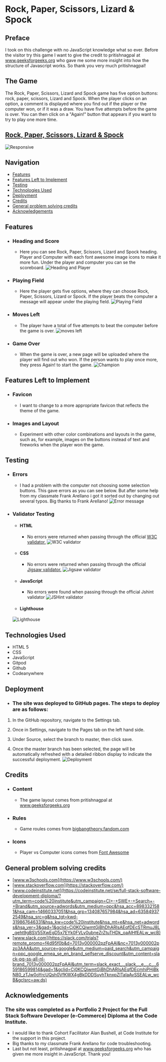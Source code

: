 # Rock, Paper, Scissors, Lizard & Spock
 ## Preface
 I took on this challenge with no JavaScript knowledge what so ever. Before the visitor try this game I want to give the credit to pritishnagpal at www.geeksforgeeks.org who gave me some more insight into how the structure of Javascript works.
 So thank you very much pritishnagpal!
 ## The Game
 
 The Rock, Paper, Scissors, Lizard and Spock game has five option buttons: rock, paper, scissors, Lizard and Spock. When the player clicks on an option, a comment is displayed where you find out if the player or the computer won, or if it was a draw. You have five attempts before the game is over. You can then click on a "Again!" button that appears if you want to try to play one more time.
 ## [Rock, Paper, Scissors, Lizard & Spock](https://freddyfrans.github.io/rock-paper-scissors-lizard-spock/)
 ![Responsive](./readme.images/ami-responsive.png)
 ## Navigation
- [Features](#features)
- [Features Left to Implement](#features-left-to-implement)
- [Testing](#testing)
- [Technologies Used](#technologies-used)
- [Deployment](#deployment)
- [Credits](#credits)
- [General problem solving credits](#general-problem-solving-credits)
- [Acknowledgements](#acknowledgements)

## Features

- ### Heading and Score
  - Here you can see Rock, Paper, Scissors, Lizard and Spock heading. Player and Computer with each font awesome image icons to make it more fun. Under the player and computer you can se the scoreboard.
![Heading and Player](./readme.images/scoreboard.png)

* ### Playing Field
  - Here the player gets five options, where they can choose Rock, Paper, Scissors, Lizard or Spock. If the player beats the computer a message will appear under the playing field.
  ![Playing Field](./readme.images/moves.png)
* ### Moves Left
  - The player have a total of five attempts to beat the computer before the game is over.
  ![moves left](./readme.images/moves-left.png)
* ### Game Over
  - When the game is over, a new page will be uploaded where the player will find out who won. If the person wants to play once more, they press Again! to start the game.
  ![Champion](./readme.images/champion.png)

## Features Left to Implement
* ### Favicon
  - I want to change to a more appropriate favicon that reflects the theme of the game.
* ### Images and Layout
  - Experiment with other color combinations and layouts in the game, such as, for example, images on the buttons instead of text and fireworks when the player won the game.
## Testing
 - ### Errors 
   - I had a problem with the computer not choosing some selection buttons. This gave errors as you can see below. But after some help from my classmate Frank Arellano i got it sorted out by changing out several typos. Big thanks to Frank Arellano!
 ![Error message](./readme.images/error-image.png)
 - ### Validator Testing
   - #### HTML
     - No errors were returned when passing through the official [W3C validator.](https://validator.w3.org/nu/#textarea) ![W3C validator](./readme.images/html-validator.png)
     
     
   - #### CSS
     - No errors were returned when passing through the official  [Jigsaw validator.](https://jigsaw.w3.org/css-validator/validator#css)
     ![Jigsaw validator](./readme.images/css-validator.png)
     
   - #### JavaScript
     - No errors were found when passing through the official Jshint validator
    ![JSHint validator](./readme.images/jshint-validator.png)
   - #### Lighthouse
   ![Lighthouse](./readme.images/lighthouse-test.png)
## Technologies Used
   - HTML 5
   - CSS
   - JavaScript
   - Gitpod
   - Github
   - Codeanywhere
## Deployment
   - ### The site was deployed to GitHub pages. The steps to deploy are as follows:
1. In the GitHub repository, navigate to the Settings tab.
2. Once in Settings, navigate to the Pages tab on the left hand side.
  
3. Under Source, select the branch to master, then click save.
  
4. Once the master branch has been selected, the page will be automatically refreshed with a detailed ribbon display to indicate the successful deployment.
![Deployment](./readme.images/deployment.png)
## Credits
  - ### Content
    - The game layout comes from pritishnagpal at www.geeksforgeeks.org
  - ### Rules
    - Game roules comes from [bigbangtheory.fandom.com](https://bigbangtheory.fandom.com/wiki/Rock,_Paper,_Scissors,_Lizard,_Spock)
  - ### Icons
    - Player vs Computer icons comes from [Font Awesome](https://fontawesome.com/)
## General problem solving credits
- [www.w3schools.com](https://www.w3schools.com/)
- [www.stackoverflow.com](https://stackoverflow.com/)
- [www.codeinstitute.net](https://codeinstitute.net/se/full-stack-software-development-diploma/?utm_term=code%20institute&utm_campaign=CI+-+SWE+-+Search+-+Brand&utm_source=adwords&utm_medium=ppc&hsa_acc=8983321581&hsa_cam=14660337051&hsa_grp=134087657984&hsa_ad=635849372549&hsa_src=g&hsa_tgt=kwd-319867646331&hsa_kw=code%20institute&hsa_mt=e&hsa_net=adwords&hsa_ver=3&gad=1&gclid=Cj0KCQjwmtGjBhDhARIsAEqfDEcSTRmuJ8L_geht9gBSV55XwEgD5x7EYk0FVLy0ubneZrZtuTHDk_oaAlHfEALw_wcB)
- [www.slack.com](https://slack.com/trials?remote_promo=f4d95f0b&d=7013y000002pzFpAAI&nc=7013y000002pzo3AAA&utm_source=google&utm_medium=paid_search&utm_campaign=ppc_google_emea_se_en_brand_selfserve_discount&utm_content=slack-pg-ss-all-nl-brand_7013y000002pzFpAAI&utm_term=slack_exact_._slack_._e_._c_._659186599814&gad=1&gclid=Cj0KCQjwmtGjBhDhARIsAEqfDEcmhiPHjBkN80_zTJw0oYrcUQsh0VfKWX4gBkDDDSuyhTknxpZlTaIaAvSSEALw_wcB&gclsrc=aw.ds)
## Acknowledgements
 ### The site was completed as a Portfolio 2 Project for the Full Stack Software Developer (e-Commerce) Diploma at the Code Institute.
   - I would like to thank Cohort Facilitator Alan Bushell, at Code Institute for the support in this project.
   - Big thanks to my classmate Frank Arellano for code troubleshooting.
   - Last but not least, pritishnagpal at www.geeksforgeeks.org who has given me more insight in JavaScript. Thank you!






